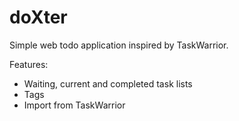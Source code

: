 # doXter

Simple web todo application inspired by TaskWarrior.

Features:
- Waiting, current and completed task lists
- Tags
- Import from TaskWarrior

